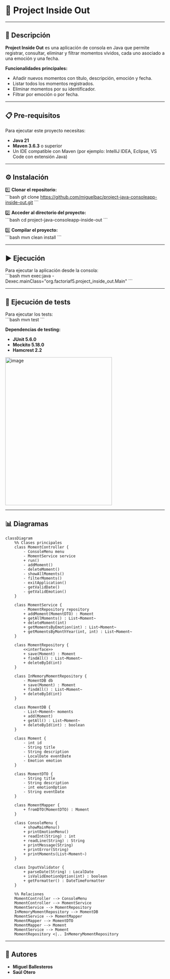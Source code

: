 # 📓 Project Inside Out

---

## 📖 Descripción  

**Project Inside Out** es una aplicación de consola en Java que permite registrar, consultar, eliminar y filtrar momentos vividos, cada uno asociado a una emoción y una fecha.  

**Funcionalidades principales:**  
- Añadir nuevos momentos con título, descripción, emoción y fecha.  
- Listar todos los momentos registrados.  
- Eliminar momentos por su identificador.  
- Filtrar por emoción o por fecha.  

---

## 📋 Pre-requisitos  

Para ejecutar este proyecto necesitas:  

- **Java 21**  
- **Maven 3.6.3** o superior  
- Un IDE compatible con Maven (por ejemplo: IntelliJ IDEA, Eclipse, VS Code con extensión Java)  

---

## ⚙️ Instalación  

1️⃣ **Clonar el repositorio:**  
\`\`\`bash
git clone https://github.com/miguelbac/project-java-consoleapp-inside-out.git
\`\`\`

2️⃣ **Acceder al directorio del proyecto:**  
\`\`\`bash
cd project-java-consoleapp-inside-out
\`\`\`

3️⃣ **Compilar el proyecto:**  
\`\`\`bash
mvn clean install
\`\`\`

---

## ▶️ Ejecución  

Para ejecutar la aplicación desde la consola:  
\`\`\`bash
mvn exec:java -Dexec.mainClass="org.factoriaf5.project_inside_out.Main"
\`\`\`

---

## 🧪 Ejecución de tests  

Para ejecutar los tests:  
\`\`\`bash
mvn test
\`\`\`

**Dependencias de testing:**  
- **JUnit 5.6.0**  
- **Mockito 5.18.0**  
- **Hamcrest 2.2**  

<img width="337" height="466" alt="image" src="https://github.com/user-attachments/assets/7ec7da28-75bb-4399-bf64-579be5dd2a6c" />

---

## 📊 Diagramas  

```mermaid
classDiagram
    %% Clases principales
    class MomentController {
        - ConsoleMenu menu
        - MomentService service
        + run()
        - addMoment()
        - deleteMoment()
        - showAllMoments()
        - filterMoments()
        - exitApplication()
        - getValidDate()
        - getValidEmotion()
    }

    class MomentService {
        - MomentRepository repository
        + addMoment(MomentDTO) : Moment
        + getAllMoments() : List~Moment~
        + deleteMoment(int)
        + getMomentsByEmotion(int) : List~Moment~
        + getMomentsByMonthYear(int, int) : List~Moment~
    }

    class MomentRepository {
        <<interface>>
        + save(Moment) : Moment
        + findAll() : List~Moment~
        + deleteById(int)
    }

    class InMemoryMomentRepository {
        - MomentDB db
        + save(Moment) : Moment
        + findAll() : List~Moment~
        + deleteById(int)
    }

    class MomentDB {
        - List~Moment~ moments
        + add(Moment)
        + getAll() : List~Moment~
        + deleteById(int) : boolean
    }

    class Moment {
        - int id
        - String title
        - String description
        - LocalDate eventDate
        - Emotion emotion
    }

    class MomentDTO {
        - String title
        - String description
        - int emotionOption
        - String eventDate
    }

    class MomentMapper {
        + fromDTO(MomentDTO) : Moment
    }

    class ConsoleMenu {
        + showMainMenu()
        + printEmotionMenu()
        + readInt(String) : int
        + readLine(String) : String
        + printMessage(String)
        + printError(String)
        + printMoments(List~Moment~)
    }

    class InputValidator {
        + parseDate(String) : LocalDate
        + isValidEmotionOption(int) : boolean
        + getFormatter() : DateTimeFormatter
    }

    %% Relaciones
    MomentController --> ConsoleMenu
    MomentController --> MomentService
    MomentService --> MomentRepository
    InMemoryMomentRepository --> MomentDB
    MomentService --> MomentMapper
    MomentMapper --> MomentDTO
    MomentMapper --> Moment
    MomentService --> Moment
    MomentRepository <|.. InMemoryMomentRepository

```
---

## 👥 Autores  

- **Miguel Ballesteros**
- **Saúl Otero**
